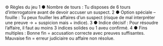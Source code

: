 ⚙️ Règles du jeu
 1 ● Nombre de tours : Tu disposes de 6 tours d’interrogatoire avant de devoir accuser un suspect.
 2 ● Option spéciale – fouille : Tu peux fouiller les affaires d’un suspect (risque de mal interpréter une preuve → + suspicion mais + indice).
 3 ● Indice décisif : Pour résoudre l’affaire, il faut au moins 3 indices solides ou 1 aveu confirmé.
 4 ● Fins multiples : Bonne fin = accusation correcte avec preuves suffisantes.
                  Mauvaise fin = erreur judiciaire ou affaire non résolue.
